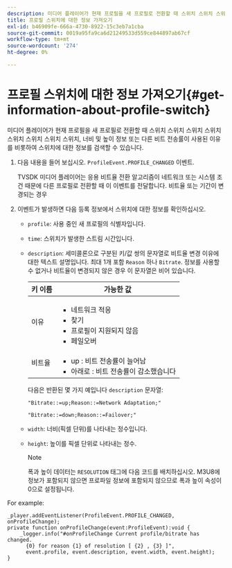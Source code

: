 ```yaml
---
description: 미디어 플레이어가 현재 프로필을 새 프로필로 전환할 때 스위치 스위치 스위치 스위치 스위치 스위치 스위치 스위치, 너비 및 높이 정보 또는 다른 비트 전송률이 사용된 이유를 비롯하여 스위치에 대한 정보를 검색할 수 있습니다.
title: 프로필 스위치에 대한 정보 가져오기
exl-id: b46909fe-666a-4730-8922-15c3eb7a1cba
source-git-commit: 0019a95fa9ca6d21249533d559ce844897ab67cf
workflow-type: tm+mt
source-wordcount: '274'
ht-degree: 0%

---
```


# 프로필 스위치에 대한 정보 가져오기{#get-information-about-profile-switch}

미디어 플레이어가 현재 프로필을 새 프로필로 전환할 때 스위치 스위치 스위치 스위치 스위치 스위치 스위치 스위치, 너비 및 높이 정보 또는 다른 비트 전송률이 사용된 이유를 비롯하여 스위치에 대한 정보를 검색할 수 있습니다.

1. 다음 내용을 들어 보십시오. `ProfileEvent.PROFILE_CHANGED` 이벤트.

   TVSDK 미디어 플레이어는 응용 비트율 전환 알고리즘이 네트워크 또는 시스템 조건 때문에 다른 프로필로 전환할 때 이 이벤트를 전달합니다. 비트율 또는 기간이 변경되는 경우
1. 이벤트가 발생하면 다음 등록 정보에서 스위치에 대한 정보를 확인하십시오.

   * `profile`: 사용 중인 새 프로필의 식별자입니다.
   * `time`: 스위치가 발생한 스트림 시간입니다.
   * `description`: 세미콜론으로 구분된 키/값 쌍의 문자열로 비트율 변경 이유에 대한 텍스트 설명입니다. 최대 1개 포함 `Reason` 하나 `Bitrate`. 정보를 사용할 수 없거나 비트율이 변경되지 않은 경우 이 문자열은 비어 있습니다.

      <table id="table_E400FD9C57FF40CBAC14AF6847CD8301"> 
       <thead> 
         <tr> 
         <th colname="col1" class="entry"> 키 이름 </th> 
         <th colname="col2" class="entry"> 가능한 값 </th> 
         </tr> 
       </thead>
       <tbody> 
         <tr> 
         <td colname="col1"> <span class="codeph"> 이유 </span> </td> 
         <td colname="col2"> 
          <ul id="ul_37DDE3F297634ED6B47DF5D73F969369"> 
          <li id="li_E374B029E1AF40689D70A9D30E057C5B">네트워크 적응 </li> 
          <li id="li_753862EEF1C9474EA8E20C89F5EF5D8D">찾기 </li> 
          <li id="li_EC14923F92CF4D11A47928A8D2DE6D8B">프로필이 지원되지 않음 </li> 
          <li id="li_695AB4A89C9D4833AF6D8B6424FC912B">페일오버 </li> 
          </ul> </td> 
         </tr> 
         <tr> 
         <td colname="col1"> <span class="codeph"> 비트율 </span> </td> 
         <td colname="col2"> 
          <ul id="ul_1B49BD90A91147359712E1AFD8877E23"> 
          <li id="li_1C8E593C65D34742B14A8D0EAD43E0A9"> <span class="codeph"> up </span>: 비트 전송률이 늘어남 </li> 
          <li id="li_B1A00E3985A849B6855E15CF70D79BB8"> <span class="codeph"> 아래로 </span>: 비트 전송률이 감소했습니다 </li> 
          </ul> </td> 
         </tr> 
       </tbody> 
       </table>

      다음은 반환된 몇 가지 예입니다 `description` 문자열:

      ```
      "Bitrate::=up;Reason::=Network Adaptation;" 
      
      "Bitrate::=down;Reason::=Failover;"
      ```

   * `width`: 너비(픽셀 단위)를 나타내는 정수입니다.
   * `height`: 높이를 픽셀 단위로 나타내는 정수.

      >[!NOTE]
      >
      >폭과 높이 데이터는 `RESOLUTION` 태그에 다음 코드를 배치하십시오. M3U8에 정보가 포함되지 않으면 프로파일 정보에 포함되지 않으므로 폭과 높이 속성이 0으로 설정됩니다.

<!--<a id="example_A713D420AE2E4E3CB7B78C6BC732BE90"></a>-->

For example:

```
_player.addEventListener(ProfileEvent.PROFILE_CHANGED, onProfileChange); 
private function onProfileChange(event:ProfileEvent):void { 
    _logger.info("#onProfileChange Current profile/bitrate has changed.  
      {0} for reason {1} of resolution [ {2} , {3} ]",  
      event.profile, event.description, event.width, event.height); 
}
```
